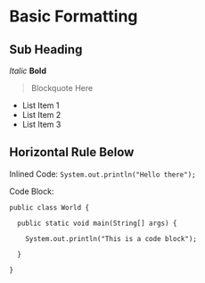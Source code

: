 # Basic Formatting

## Sub Heading

*Italic*
**Bold**

> Blockquote Here

* List Item 1
* List Item 2
* List Item 3

Horizontal Rule Below
---

Inlined Code:
`System.out.println("Hello there");`

Code Block:

```
public class World {
  
  public static void main(String[] args) {
  
    System.out.println("This is a code block");
  
  }
  
}
```

